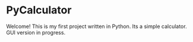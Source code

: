# PyCalculator

Welcome!
This is my first project written in Python. 
Its a simple calculator. GUI version in progress.
